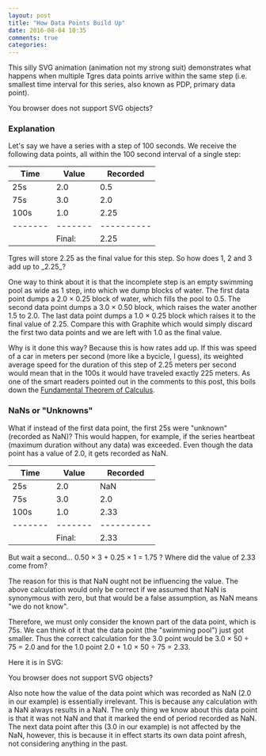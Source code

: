 ```yaml
---
layout: post
title: "How Data Points Build Up"
date: 2016-08-04 10:35
comments: true
categories:
---
```


This silly SVG animation (animation not my strong suit) demonstrates
what happens when multiple Tgres data points arrive within the same
step (i.e. smallest time interval for this series, also known as PDP,
primary data point).

<object data="/images/data_point.svg" type="image/svg+xml">
  You browser does not support SVG objects?
</object>

### Explanation

Let's say we have a series with a step of 100 seconds. We receive the
following data points, all within the 100 second interval of a
single step:

| Time  | Value | Recorded |
|-------|-------|----------|
|  25s  | 2.0   | 0.5      |
|  75s  | 3.0   | 2.0      |
| 100s  | 1.0   | 2.25     |
|-------|-------|----------|
|       | Final:| 2.25     |

<p/> Tgres will store 2.25 as the final value for this step. So how
does 1, 2 and 3 add up to _2.25_?

One way to think about it is that the incomplete step is an empty
swimming pool as wide as 1 step, into which we dump blocks of
water. The first data point dumps a 2.0 &times; 0.25 block of water, which
fills the pool to 0.5. The second data point dumps a 3.0 &times; 0.50 block,
which raises the water another 1.5 to 2.0. The last data point dumps a
1.0 &times; 0.25 block which raises it to the final value of 2.25.  Compare
this with Graphite which would simply discard the first two data
points and we are left with 1.0 as the final value.

Why is it done this way? Because this is how rates add up. If this was
speed of a car in meters per second (more like a bycicle, I guess),
its weighted average speed for the duration of this step of 2.25
meters per second would mean that in the 100s it would have traveled
exactly 225 meters. As one of the smart readers pointed out in the comments
to this post, this boils down the [Fundamental Theorem of Calculus](https://en.wikipedia.org/wiki/Fundamental_theorem_of_calculus).

### NaNs or "Unknowns"

What if instead of the first data point, the first 25s were "unknown"
(recorded as NaN)? This would happen, for example, if the series
heartbeat (maximum duration without any data) was exceeded. Even
though the data point has a value of 2.0, it gets recorded as NaN.

| Time  | Value | Recorded |
|-------|-------|----------|
|  25s  | 2.0   | NaN      |
|  75s  | 3.0   | 2.0      |
| 100s  | 1.0   | 2.33     |
|-------|-------|----------|
|       | Final:| 2.33     |

<p/>
But wait a second... 0.50 &times; 3 + 0.25 &times; 1 = 1.75 ? Where did
the value of 2.33 come from?

The reason for this is that NaN ought not be influencing the
value. The above calculation would only be correct if we assumed that NaN is
synonymous with zero, but that would be a false assumption, as NaN
means "we do not know".

Therefore, we must only consider the known part of the data point,
which is 75s. We can think of it that the data point (the "swimming
pool") just got smaller.  Thus the correct calculation for the 3.0
point would be 3.0 &times; 50 &divide; 75 = 2.0 and for the 1.0 point
2.0 + 1.0 &times; 50 &divide; 75 = 2.33.

Here it is in SVG:

<object data="/images/data_point_unk.svg" type="image/svg+xml">
  You browser does not support SVG objects?
</object>

Also note how the value of the data point which was recorded as NaN
(2.0 in our example) is essentially irrelevant. This is because any
calculation with a NaN always results in a NaN. The only thing we know
about this data point is that it was not NaN and that it marked the
end of period recorded as NaN. The next data point after this (3.0 in
our example) is not affected by the NaN, however, this is because it
in effect starts its own data point afresh, not considering anything
in the past.
